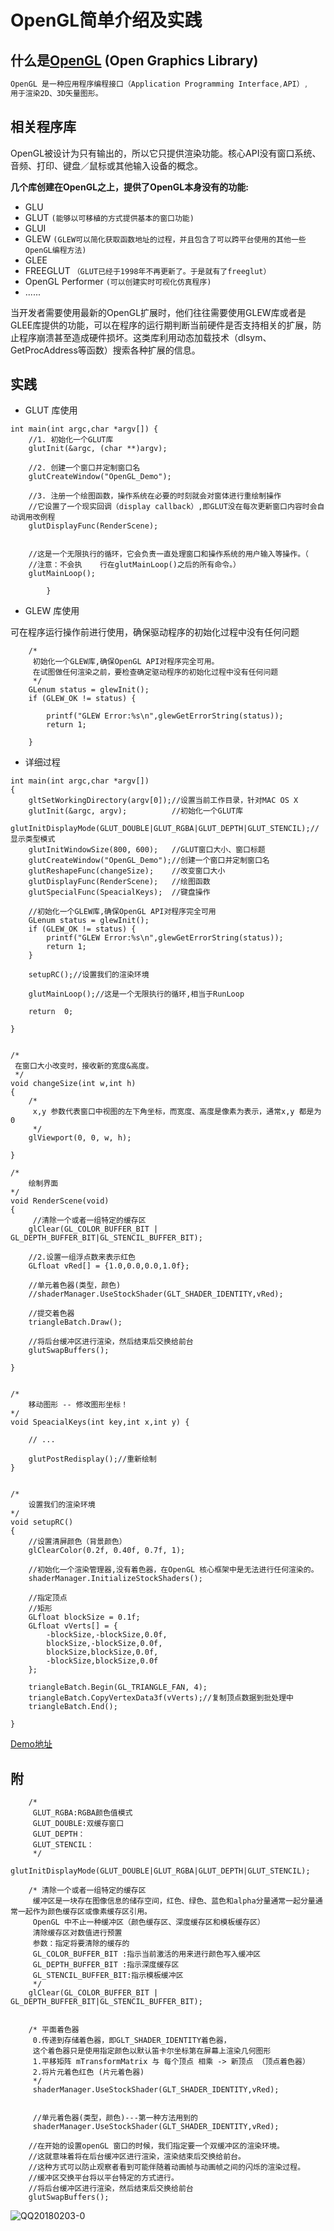 # OpenGL简单介绍及实践

## 什么是[OpenGL](https://zh.wikipedia.org/wiki/OpenGL) (Open Graphics Library)
``` js
OpenGL 是一种应用程序编程接口（Application Programming Interface,API）,
用于渲染2D、3D矢量图形。    

```
## 相关程序库
OpenGL被设计为只有输出的，所以它只提供渲染功能。核心API没有窗口系统、音频、打印、键盘／鼠标或其他输入设备的概念。

**几个库创建在OpenGL之上，提供了OpenGL本身没有的功能:**

* GLU
* GLUT `(能够以可移植的方式提供基本的窗口功能)`
* GLUI
* GLEW `(GLEW可以简化获取函数地址的过程，并且包含了可以跨平台使用的其他一些OpenGL编程方法)`
* GLEE 
* FREEGLUT `（GLUT已经于1998年不再更新了。于是就有了freeglut）`
* OpenGL Performer `(可以创建实时可视化仿真程序)`
* ......

当开发者需要使用最新的OpenGL扩展时，他们往往需要使用GLEW库或者是GLEE库提供的功能，可以在程序的运行期判断当前硬件是否支持相关的扩展，防止程序崩溃甚至造成硬件损坏。这类库利用动态加载技术（dlsym、GetProcAddress等函数）搜索各种扩展的信息。


## 实践
* GLUT 库使用

```
int main(int argc,char *argv[]) {
    //1. 初始化一个GLUT库
    glutInit(&argc, (char **)argv);
        
    //2. 创建一个窗口并定制窗口名
    glutCreateWindow("OpenGL_Demo");
        
    //3. 注册一个绘图函数，操作系统在必要的时刻就会对窗体进行重绘制操作
    //它设置了一个现实回调（display callback）,即GLUT没在每次更新窗口内容时会自动调用改例程
    glutDisplayFunc(RenderScene);
        
        
    //这是一个无限执行的循环，它会负责一直处理窗口和操作系统的用户输入等操作。（
    //注意：不会执    行在glutMainLoop()之后的所有命令。）
    glutMainLoop();
        
        }
```
* GLEW 库使用


可在程序运行操作前进行使用，确保驱动程序的初始化过程中没有任何问题

```
    /*
     初始化一个GLEW库,确保OpenGL API对程序完全可用。
     在试图做任何渲染之前，要检查确定驱动程序的初始化过程中没有任何问题
     */
    GLenum status = glewInit();
    if (GLEW_OK != status) {
        
        printf("GLEW Error:%s\n",glewGetErrorString(status));
        return 1;
        
    }
```



* 详细过程

```
int main(int argc,char *argv[])
{
    gltSetWorkingDirectory(argv[0]);//设置当前工作目录，针对MAC OS X
    glutInit(&argc, argv);          //初始化一个GLUT库
    glutInitDisplayMode(GLUT_DOUBLE|GLUT_RGBA|GLUT_DEPTH|GLUT_STENCIL);//显示类型模式 
    glutInitWindowSize(800, 600);   //GLUT窗口大小、窗口标题
    glutCreateWindow("OpenGL_Demo");//创建一个窗口并定制窗口名
    glutReshapeFunc(changeSize);    //改变窗口大小
    glutDisplayFunc(RenderScene);   //绘图函数
    glutSpecialFunc(SpeacialKeys);  //键盘操作
    
    //初始化一个GLEW库,确保OpenGL API对程序完全可用
    GLenum status = glewInit();
    if (GLEW_OK != status) {
        printf("GLEW Error:%s\n",glewGetErrorString(status));
        return 1;
    }
    
    setupRC();//设置我们的渲染环境  
      
    glutMainLoop();//这是一个无限执行的循环,相当于RunLoop

    return  0;
    
}


/*
 在窗口大小改变时，接收新的宽度&高度。
 */
void changeSize(int w,int h)
{
    /*
     x,y 参数代表窗口中视图的左下角坐标，而宽度、高度是像素为表示，通常x,y 都是为0
     */
    glViewport(0, 0, w, h);

}

/*
    绘制界面
*/
void RenderScene(void)
{    
     //清除一个或者一组特定的缓存区
    glClear(GL_COLOR_BUFFER_BIT | GL_DEPTH_BUFFER_BIT|GL_STENCIL_BUFFER_BIT);

    //2.设置一组浮点数来表示红色
    GLfloat vRed[] = {1.0,0.0,0.0,1.0f};

    //单元着色器(类型，颜色)
    //shaderManager.UseStockShader(GLT_SHADER_IDENTITY,vRed);

    //提交着色器
    triangleBatch.Draw();

    //将后台缓冲区进行渲染，然后结束后交换给前台
    glutSwapBuffers();

}


/*
    移动图形 -- 修改图形坐标！
*/
void SpeacialKeys(int key,int x,int y) {
    
    // ...
    
    glutPostRedisplay();//重新绘制
}


/*
    设置我们的渲染环境 
*/
void setupRC()
{
    //设置清屏颜色（背景颜色）
    glClearColor(0.2f, 0.40f, 0.7f, 1);

    //初始化一个渲染管理器,没有着色器，在OpenGL 核心框架中是无法进行任何渲染的。
    shaderManager.InitializeStockShaders();

    //指定顶点
    //矩形
    GLfloat blockSize = 0.1f;
    GLfloat vVerts[] = {
        -blockSize,-blockSize,0.0f,
        blockSize,-blockSize,0.0f,
        blockSize,blockSize,0.0f,
        -blockSize,blockSize,0.0f
    };

    triangleBatch.Begin(GL_TRIANGLE_FAN, 4);
    triangleBatch.CopyVertexData3f(vVerts);//复制顶点数据到批处理中  
    triangleBatch.End();

}
```

[Demo地址](https://github.com/Caolongs/OpenGLDemo.git)

## 附

```
    /*
     GLUT_RGBA:RGBA颜色值模式
     GLUT_DOUBLE:双缓存窗口
     GLUT_DEPTH：
     GLUT_STENCIL：
     */
    glutInitDisplayMode(GLUT_DOUBLE|GLUT_RGBA|GLUT_DEPTH|GLUT_STENCIL);
```


```
    /* 清除一个或者一组特定的缓存区
     缓冲区是一块存在图像信息的储存空间，红色、绿色、蓝色和alpha分量通常一起分量通常一起作为颜色缓存区或像素缓存区引用。
     OpenGL 中不止一种缓冲区（颜色缓存区、深度缓存区和模板缓存区）
     清除缓存区对数值进行预置
     参数：指定将要清除的缓存的
     GL_COLOR_BUFFER_BIT :指示当前激活的用来进行颜色写入缓冲区
     GL_DEPTH_BUFFER_BIT :指示深度缓存区
     GL_STENCIL_BUFFER_BIT:指示模板缓冲区
     */
    glClear(GL_COLOR_BUFFER_BIT | GL_DEPTH_BUFFER_BIT|GL_STENCIL_BUFFER_BIT);

```


```
    
    /* 平面着色器
     0.传递到存储着色器，即GLT_SHADER_IDENTITY着色器，
     这个着色器只是使用指定颜色以默认笛卡尔坐标第在屏幕上渲染几何图形
     1.平移矩阵 mTransformMatrix 与 每个顶点 相乘 -> 新顶点 （顶点着色器）
     2.将片元着色红色 (片元着色器)
     */
     shaderManager.UseStockShader(GLT_SHADER_IDENTITY,vRed);
     
     
     //单元着色器(类型，颜色)---第一种方法用到的
     shaderManager.UseStockShader(GLT_SHADER_IDENTITY,vRed);
```

```
    //在开始的设置openGL 窗口的时候，我们指定要一个双缓冲区的渲染环境。
    //这就意味着将在后台缓冲区进行渲染，渲染结束后交换给前台。
    //这种方式可以防止观察者看到可能伴随着动画帧与动画帧之间的闪烁的渲染过程。
    //缓冲区交换平台将以平台特定的方式进行。
    //将后台缓冲区进行渲染，然后结束后交换给前台
    glutSwapBuffers();
```

![QQ20180203-0](media/15176282030413/QQ20180203-0.jpg)

